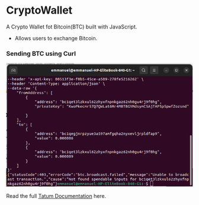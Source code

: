 # CryptoWallet

A Crypto Wallet fot Bitcoin(BTC) built with JavaScript.

- Allows users to exchange Bitcoin.

### Sending BTC using Curl

![Sending BTC using curl](curl.png 'Sending BTC using curl')

Read the full [Tatum Documentation](https://docs.tatum.io/guides/blockchain/how-to-send-bitcoin-transaction) here.

